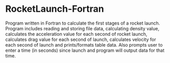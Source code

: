 # RocketLaunch-Fortran
Program written in Fortran to calculate the first stages of a rocket launch. Program includes reading and storing file data, calculating density value, calculates the acceleration value for each second of rocket launch, calculates drag value for each second of launch, calculates velocity for each second of launch and prints/formats table data. Also prompts user to enter a time (in seconds) since launch and program will output data for that time.
